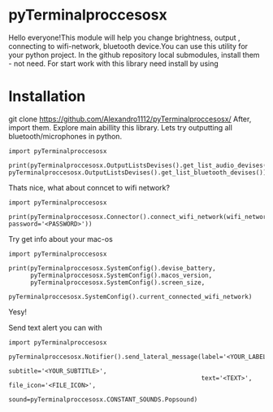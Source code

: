 # pyTerminalproccesosx
Hello everyone!This module will help you change brightness, output , connecting to wifi-network, bluetooth device.You can use this utility for your python project.
In the github repository local submodules, install them - not need. For start work with this library need install by using 
# Installation
git clone https://github.com/Alexandro1112/pyTerminalproccesosx/
     After, import them. Explore main abillity this library. Lets try outputting all bluetooth/microphones in python.
```
import pyTerminalproccesosx

print(pyTerminalproccesosx.OutputListsDevises().get_list_audio_devises(), pyTerminalproccesosx.OutputListsDevises().get_list_bluetooth_devises())
```

Thats nice, what about conncet to wifi network?

```
import pyTerminalproccesosx

print(pyTerminalproccesosx.Connector().connect_wifi_network(wifi_network='<WIFI_NAME>', password='<PASSWORD>'))
```

Try get info about your mac-os

```
import pyTerminalproccesosx

print(pyTerminalproccesosx.SystemConfig().devise_battery,
      pyTerminalproccesosx.SystemConfig().macos_version,
      pyTerminalproccesosx.SystemConfig().screen_size,
      pyTerminalproccesosx.SystemConfig().current_connected_wifi_network)
```
Yesy!

Send text alert you can with

```
import pyTerminalproccesosx

pyTerminalproccesosx.Notifier().send_lateral_message(label='<YOUR_LABEL>',
                                                     subtitle='<YOUR_SUBTITLE>',
                                                     text='<TEXT>', file_icon='<FILE_ICON>',
                                                     sound=pyTerminalproccesosx.CONSTANT_SOUNDS.Popsound)
```                                                     
                                 
